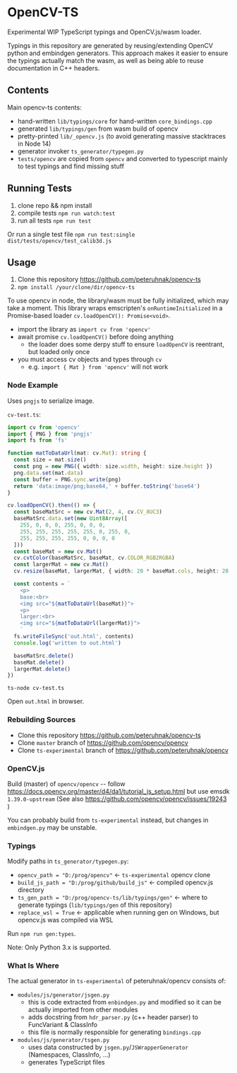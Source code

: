 # OpenCV-TS

Experimental WIP TypeScript typings and OpenCV.js/wasm loader.

Typings in this repository are generated by reusing/extending OpenCV python and embindgen generators.
This approach makes it easier to ensure the typings actually match the wasm, as well as being able to reuse documentation in C++ headers.

## Contents

Main opencv-ts contents:

* hand-written `lib/typings/core` for hand-written `core_bindings.cpp`
* generated `lib/typings/gen` from wasm build of opencv
* pretty-printed `lib/_opencv.js` (to avoid generating massive stacktraces in Node 14)
* generator invoker `ts_generator/typegen.py`
* `tests/opencv` are copied from `opencv` and converted to typescript mainly to test typings and find missing stuff

## Running Tests

1. clone repo && npm install
2. compile tests `npm run watch:test`
3. run all tests `npm run test`

Or run a single test file `npm run test:single dist/tests/opencv/test_calib3d.js`


## Usage

1. Clone this repository https://github.com/peteruhnak/opencv-ts
2. `npm install /your/clone/dir/opencv-ts`

To use opencv in node, the library/wasm must be fully initialized, which may take a moment.
This library wraps emscripten's `onRuntimeInitialized` in a Promise-based loader `cv.loadOpenCV(): Promise<void>`.

* import the library as `import cv from 'opencv'`
* await promise `cv.loadOpenCV()` before doing anything
  * the loader does some derpy stuff to ensure `loadOpenCV` is reentrant, but loaded only once
* you must access cv objects and types through `cv`
  * e.g. `import { Mat } from 'opencv'` will not work


### Node Example

Uses `pngjs` to serialize image.

`cv-test.ts`:

```typescript
import cv from 'opencv'
import { PNG } from 'pngjs'
import fs from 'fs'

function matToDataUrl(mat: cv.Mat): string {
  const size = mat.size()
  const png = new PNG({ width: size.width, height: size.height })
  png.data.set(mat.data)
  const buffer = PNG.sync.write(png)
  return 'data:image/png;base64,' + buffer.toString('base64')
}

cv.loadOpenCV().then(() => {
  const baseMatSrc = new cv.Mat(2, 4, cv.CV_8UC3)
  baseMatSrc.data.set(new Uint8Array([
    255, 0, 0, 0, 255, 0, 0, 0,
    255, 255, 255, 255, 255, 0, 255, 0,
    255, 255, 255, 255, 0, 0, 0, 0
  ]))
  const baseMat = new cv.Mat()
  cv.cvtColor(baseMatSrc, baseMat, cv.COLOR_RGB2RGBA)
  const largerMat = new cv.Mat()
  cv.resize(baseMat, largerMat, { width: 20 * baseMat.cols, height: 20 * baseMat.rows }, 0, 0, cv.INTER_NEAREST)

  const contents = `
    <p>
    base:<br>
    <img src="${matToDataUrl(baseMat)}">
    <p>
    larger:<br>
    <img src="${matToDataUrl(largerMat)}">
    `
  fs.writeFileSync('out.html', contents)
  console.log('written to out.html')

  baseMatSrc.delete()
  baseMat.delete()
  largerMat.delete()
})
```

```
ts-node cv-test.ts
```

Open `out.html` in browser.


### Rebuilding Sources

* Clone this repository https://github.com/peteruhnak/opencv-ts
* Clone `master` branch of https://github.com/opencv/opencv
* Clone `ts-experimental` branch of https://github.com/peteruhnak/opencv

### OpenCV.js

Build (master) of `opencv/opencv` -- follow https://docs.opencv.org/master/d4/da1/tutorial_js_setup.html but use emsdk `1.39.0-upstream` (See also https://github.com/opencv/opencv/issues/19243 )

You can probably build from `ts-experimental` instead, but changes in `embindgen.py` may be unstable.

### Typings

Modify paths in `ts_generator/typegen.py`:

* `opencv_path = "D:/prog/opencv"` <- `ts-experimental` opencv clone
* `build_js_path = "D:/prog/github/build_js"` <- compiled opencv.js directory
* `ts_gen_path = "D:/prog/opencv-ts/lib/typings/gen"` <- where to generate typings (`lib/typings/gen` of this repository)
* `replace_wsl = True` <- applicable when running gen on Windows, but opencv.js was compiled via WSL

Run `npm run gen:types`.

Note: Only Python 3.x is supported. 

### What Is Where

The actual generator in `ts-experimental` of peteruhnak/opencv consists of:

* `modules/js/generator/jsgen.py`
  * this is code extracted from `enbindgen.py` and modified so it can be actually imported from other modules
  * adds docstring from `hdr_parser.py` (c++ header parser) to FuncVariant & ClassInfo
  * this file is normally responsible for generating `bindings.cpp`
* `modules/js/generator/tsgen.py`
  * uses data constructed by `jsgen.py`/`JSWrapperGenerator` (Namespaces, ClassInfo, ...)
  * generates TypeScript files